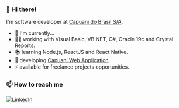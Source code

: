 ### 👋 Hi there! 
I'm software developer at [Capuani do Brasil S/A](http://capuani.com.br/).

- 👨 I'm currently... 
- 👨‍💻 working with Visual Basic, VB.NET, C#, Oracle 19c and Crystal Reports.
- 📚 learning Node.js, ReactJS and React Native.
- 🚀 developing [Capuani Web Application](https://app.capuani.com.br).
- ⚡ available for freelance projects opportunities.

### 📫 How to reach me
[![LinkedIn](https://img.shields.io/badge/LinkedIn-0077B5?style=for-the-badge&logo=linkedin&logoColor=white)](https://www.linkedin.com/in/eric-crozatti-1447688a/)
